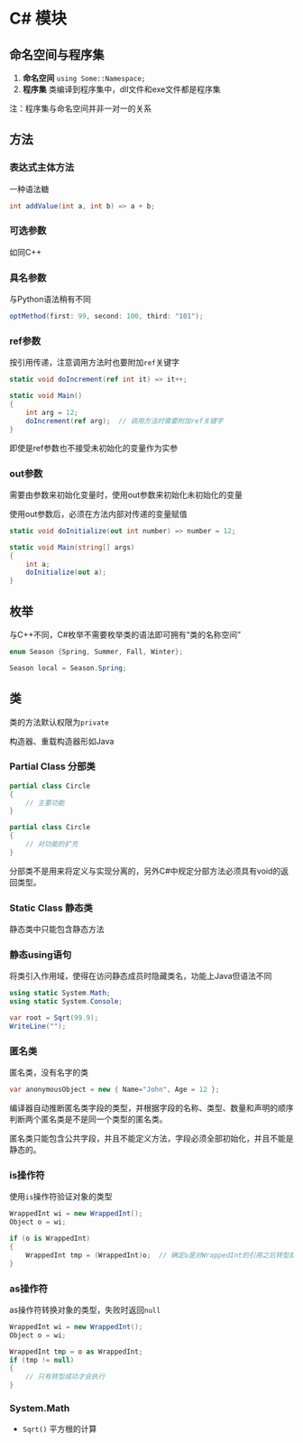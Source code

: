 # C# 模块

## 命名空间与程序集

1. **命名空间** `using Some::Namespace;`
2. **程序集** 类编译到程序集中，dll文件和exe文件都是程序集

注：程序集与命名空间并非一对一的关系

## 方法

### 表达式主体方法

一种语法糖

```cs
int addValue(int a, int b) => a + b;
```

### 可选参数

如同C++

### 具名参数

与Python语法稍有不同

```cs
optMethod(first: 99, second: 100, third: "101");
```

### ref参数

按引用传递，注意调用方法时也要附加`ref`关键字

```cs
static void doIncrement(ref int it) => it++;

static void Main()
{
    int arg = 12;
    doIncrement(ref arg);  // 调用方法时需要附加ref关键字
}
```

即使是ref参数也不接受未初始化的变量作为实参

### out参数

需要由参数来初始化变量时，使用out参数来初始化未初始化的变量

使用out参数后，必须在方法内部对传递的变量赋值

```cs
static void doInitialize(out int number) => number = 12;

static void Main(string[] args)
{
    int a;
    doInitialize(out a);
}
```

## 枚举

与C++不同，C#枚举不需要枚举类的语法即可拥有“类的名称空间”

```cs
enum Season {Spring, Summer, Fall, Winter};

Season local = Season.Spring;
```

## 类

类的方法默认权限为`private`

构造器、重载构造器形如Java

### Partial Class 分部类

```cs
partial class Circle
{
    // 主要功能
}

partial class Circle
{
    // 对功能的扩充
}
```

分部类不是用来将定义与实现分离的，另外C#中规定分部方法必须具有void的返回类型。

### Static Class 静态类

静态类中只能包含静态方法

### 静态using语句

将类引入作用域，使得在访问静态成员时隐藏类名，功能上Java但语法不同

```cs
using static System.Math;
using static System.Console;

var root = Sqrt(99.9);
WriteLine("");
```

### 匿名类

匿名类，没有名字的类

```cs
var anonymousObject = new { Name="John", Age = 12 };
```

编译器自动推断匿名类字段的类型，并根据字段的名称、类型、数量和声明的顺序判断两个匿名类是不是同一个类型的匿名类。

匿名类只能包含公共字段，并且不能定义方法，字段必须全部初始化，并且不能是静态的。

### is操作符

使用`is`操作符验证对象的类型

```cs
WrappedInt wi = new WrappedInt();
Object o = wi;

if (o is WrappedInt)
{
    WrappedInt tmp = (WrappedInt)o;  // 确定o是对WrappedInt的引用之后转型就是安全的
}
```

### as操作符

as操作符转换对象的类型，失败时返回`null`

```cs
WrappedInt wi = new WrappedInt();
Object o = wi;

WrappedInt tmp = o as WrappedInt;
if (tmp != null)
{
    // 只有转型成功才会执行
}
```

### System.Math

- `Sqrt()` 平方根的计算
